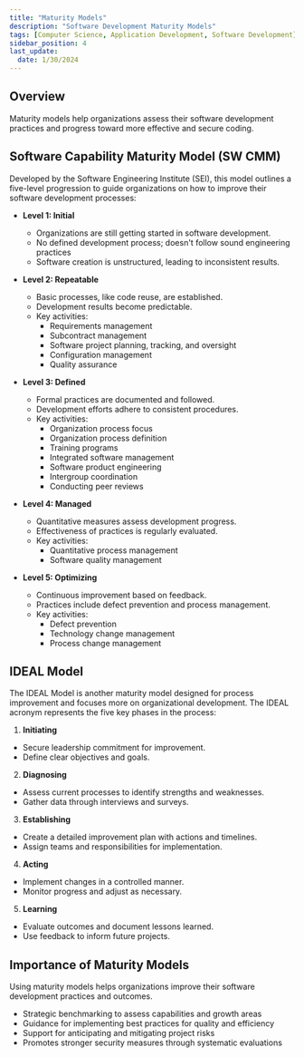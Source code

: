 ```yaml
---
title: "Maturity Models"
description: "Software Development Maturity Models"
tags: [Computer Science, Application Development, Software Development]
sidebar_position: 4
last_update:
  date: 1/30/2024
---
```



## Overview

Maturity models help organizations assess their software development practices and progress toward more effective and secure coding.

## Software Capability Maturity Model (SW CMM)

Developed by the Software Engineering Institute (SEI), this model outlines a five-level progression to guide organizations on how to improve their software development processes:

- **Level 1: Initial**  
   - Organizations are still getting started in software development.
   - No defined development process; doesn't follow sound engineering practices  
   - Software creation is unstructured, leading to inconsistent results.

- **Level 2: Repeatable**  
   - Basic processes, like code reuse, are established.  
   - Development results become predictable.
   - Key activities:
      - Requirements management
      - Subcontract management 
      - Software project planning, tracking, and oversight
      - Configuration management
      - Quality assurance

- **Level 3: Defined**  
   - Formal practices are documented and followed.  
   - Development efforts adhere to consistent procedures.
   - Key activities: 
      - Organization process focus
      - Organization process definition
      - Training programs
      - Integrated software management
      - Software product engineering
      - Intergroup coordination
      - Conducting peer reviews


- **Level 4: Managed**  
   - Quantitative measures assess development progress.  
   - Effectiveness of practices is regularly evaluated.
   - Key activities:
      - Quantitative process management
      - Software quality management 

- **Level 5: Optimizing**  
   - Continuous improvement based on feedback.  
   - Practices include defect prevention and process management.
   - Key activities:
      - Defect prevention 
      - Technology change management
      - Process change management

## IDEAL Model

The IDEAL Model is another maturity model designed for process improvement and focuses more on organizational development. The IDEAL acronym represents the five key phases in the process:

1. **Initiating**  
  - Secure leadership commitment for improvement.  
  - Define clear objectives and goals.

2. **Diagnosing**  
  - Assess current processes to identify strengths and weaknesses.  
  - Gather data through interviews and surveys.

3. **Establishing**  
  - Create a detailed improvement plan with actions and timelines.  
  - Assign teams and responsibilities for implementation.

4. **Acting**  
  - Implement changes in a controlled manner.  
  - Monitor progress and adjust as necessary.

5. **Learning**  
  - Evaluate outcomes and document lessons learned.  
  - Use feedback to inform future projects.  


## Importance of Maturity Models

Using maturity models helps organizations improve their software development practices and outcomes.

- Strategic benchmarking to assess capabilities and growth areas
- Guidance for implementing best practices for quality and efficiency
- Support for anticipating and mitigating project risks
- Promotes  stronger security measures through systematic evaluations  
